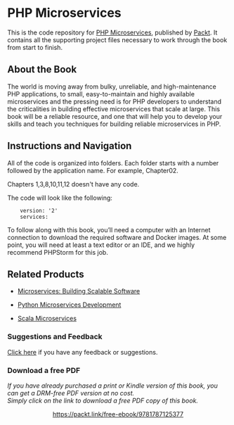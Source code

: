 # PHP Microservices
This is the code repository for [PHP Microservices](https://www.packtpub.com/application-development/php-microservices?utm_source=github&utm_medium=repository&utm_campaign=9781787125377), published by [Packt](https://www.packtpub.com/?utm_source=github). It contains all the supporting project files necessary to work through the book from start to finish.
## About the Book
The world is moving away from bulky, unreliable, and high-maintenance PHP applications, to small, easy-to-maintain and highly available microservices and the pressing need is for PHP developers to understand the criticalities in building effective microservices that scale at large. This book will be a reliable resource, and one that will help you to develop your skills and teach you techniques for building reliable microservices in PHP.


## Instructions and Navigation
All of the code is organized into folders. Each folder starts with a number followed by the application name. For example, Chapter02.

Chapters 1,3,8,10,11,12 doesn't have any code.


The code will look like the following:
```
    version: '2'
    services:
```

To follow along with this book, you’ll need a computer with an Internet connection to download the required software and Docker images. At some point, you will need at least a text editor or an IDE, and we highly recommend PHPStorm for this job.

## Related Products
* [Microservices: Building Scalable Software](https://www.packtpub.com/application-development/microservices-building-scalable-software?utm_source=github&utm_medium=repository&utm_campaign=9781787285835)

* [Python Microservices Development](https://www.packtpub.com/web-development/python-microservices-development?utm_source=github&utm_medium=repository&utm_campaign=9781785881114)

* [Scala Microservices](https://www.packtpub.com/application-development/scala-microservices?utm_source=github&utm_medium=repository&utm_campaign=9781786469342)

### Suggestions and Feedback
[Click here](https://docs.google.com/forms/d/e/1FAIpQLSe5qwunkGf6PUvzPirPDtuy1Du5Rlzew23UBp2S-P3wB-GcwQ/viewform) if you have any feedback or suggestions.
### Download a free PDF

 <i>If you have already purchased a print or Kindle version of this book, you can get a DRM-free PDF version at no cost.<br>Simply click on the link to download a free PDF copy of this book.</i>
<p align="center"> <a href="https://packt.link/free-ebook/9781787125377">https://packt.link/free-ebook/9781787125377 </a> </p>